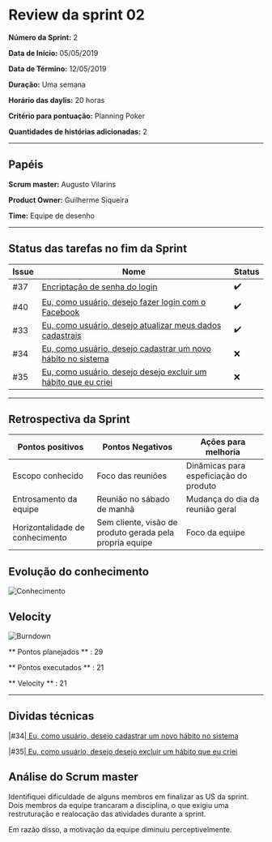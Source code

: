 # Review da sprint 02
**Número da Sprint:** 2

**Data de Início:** 05/05/2019

**Data de Término:** 12/05/2019

**Duração:** Uma semana

**Horário das daylis:** 20 horas

**Critério para pontuação:** Planning Poker

**Quantidades de histórias adicionadas:** 2

----

## Papéis

**Scrum master:** Augusto Vilarins

**Product Owner:** Guilherme Siqueira

**Time:** Equipe de desenho

----


## Status das tarefas no fim da Sprint

|Issue|Nome|Status|
|-----|----|-----|
|#37|[Encriptação de senha do login](https://github.com/conosco/conosco-api/issues/37)| :heavy_check_mark:  |
|#40|[Eu, como usuário, desejo fazer login com o Facebook](https://github.com/conosco/conosco-api/issues/40)| :heavy_check_mark:  |
|#33|[Eu, como usuário, desejo atualizar meus dados cadastrais ](https://github.com/conosco/conosco-api/issues/33)| :heavy_check_mark:  |
|#34|[ Eu, como usuário, desejo cadastrar um novo hábito no sistema](https://github.com/conosco/conosco-api/issues/34)| :x: |
|#35|[ Eu, como usuário, desejo desejo excluir um hábito que eu criei](https://github.com/conosco/conosco-api/issues/35)|:x:|
----

## Retrospectiva da Sprint

|Pontos positivos|Pontos Negativos|Ações para melhoria|
|------|------------|----------|
|Escopo conhecido | Foco das reuniões | Dinâmicas para espeficiação do produto|
|Entrosamento da equipe | Reunião no sábado de manhã | Mudança do dia da reunião geral |
|Horizontalidade de conhecimento |Sem cliente, visão de produto gerada pela propria equipe | Foco da equipe |

## Evolução do conhecimento

![Conhecimento](https://i.imgur.com/wPabFFC.png)

## Velocity

![Burndown](https://i.imgur.com/dJo0CrS.png)

** Pontos planejados ** : 29

** Pontos executados ** : 21

** Velocity ** : 21

----

## Dividas técnicas

|#34|[ Eu, como usuário, desejo cadastrar um novo hábito no sistema](https://github.com/conosco/conosco-api/issues/34)

|#35|[ Eu, como usuário, desejo desejo excluir um hábito que eu criei](https://github.com/conosco/conosco-api/issues/35)

## Análise do Scrum master

Identifiquei dificuldade de alguns membros em finalizar as US da sprint. Dois membros da equipe trancaram a disciplina, o que exigiu uma restruturação e realocação das atividades durante a sprint.

Em razão disso, a motivação da equipe diminuiu perceptivelmente.
